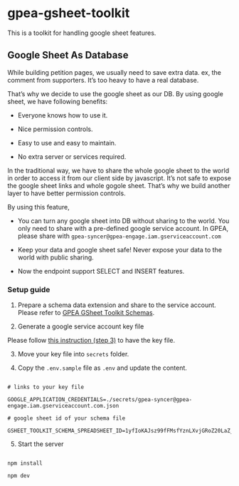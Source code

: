 # gpea-gsheet-toolkit

This is a toolkit for handling google sheet features.

## Google Sheet As Database

While building petition pages, we usually need to save extra data. ex, the comment from supporters. It’s too heavy to have a real database. 

That’s why we decide to use the google sheet as our DB. By using google sheet, we have following benefits:

* Everyone knows how to use it.

* Nice permission controls. 

* Easy to use and easy to maintain.

* No extra server or services required. 

In the traditional way, we have to share the whole google sheet to the world in order to access it from our client side by javascript. It’s not safe to expose the google sheet links and whole gogole sheet. That’s why we build another layer to have better permission controls.

By using this feature,

* You can turn any google sheet into DB without sharing to the world. You only need to share with a pre-defined google service account. In GPEA, please share with `gpea-syncer@gpea-engage.iam.gserviceaccount.com`

* Keep your data and google sheet safe! Never expose your data to the world with public sharing.

* Now the endpoint support SELECT and INSERT features. 

### Setup guide

1. Prepare a schema data extension and share to the service account. Please refer to [GPEA GSheet Toolkit Schemas](https://docs.google.com/spreadsheets/d/1yfIoKAJsz99fFMsfYznLXvjGRoZ20LaZ_Khz_ov4aHM/edit#gid=0).

2. Generate a google service account key file

Please follow [this instruction (step 3)](https://hackernoon.com/how-to-use-google-sheets-api-with-nodejs-cz3v316f) to have the key file. 

3. Move your key file into `secrets` folder.

4. Copy the `.env.sample` file as `.env` and update the content.

```

# links to your key file

GOOGLE_APPLICATION_CREDENTIALS=./secrets/gpea-syncer@gpea-engage.iam.gserviceaccount.com.json 

# google sheet id of your schema file

GSHEET_TOOLKIT_SCHEMA_SPREADSHEET_ID=1yfIoKAJsz99fFMsfYznLXvjGRoZ20LaZ_Khz_ov4aHM 

```

5. Start the server

```

npm install

npm dev

```